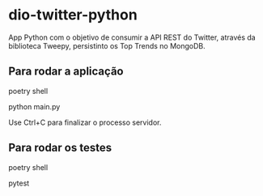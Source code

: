 # dio-twitter-python
App Python com o objetivo de consumir a API REST do Twitter, através da biblioteca Tweepy, persistinto os Top Trends no MongoDB.

## Para rodar a aplicação
poetry shell

python main.py

Use Ctrl+C para finalizar o processo servidor.

## Para rodar os testes
poetry shell

pytest
